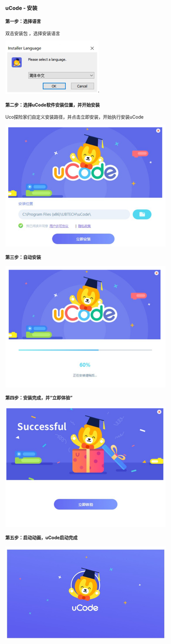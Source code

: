### uCode - 安装	
#### 第一步：选择语言
双击安装包 ，选择安装语言

![](../../assets/images/course-zh/course3/004.png)

#### 第二步：选择uCode软件安装位置，并开始安装
Uco探险家们自定义安装路径，并点击立即安装，开始执行安装uCode

![](../../assets/images/course-zh/course3/005.png)

#### 第三步：自动安装
![](../../assets/images/course-zh/course3/006.png)

#### 第四步：安装完成，并“立即体验”
![](../../assets/images/course-zh/course3/007.png)

#### 第五步：启动动画，uCode启动完成
![](../../assets/images/course-zh/course3/008.png)


